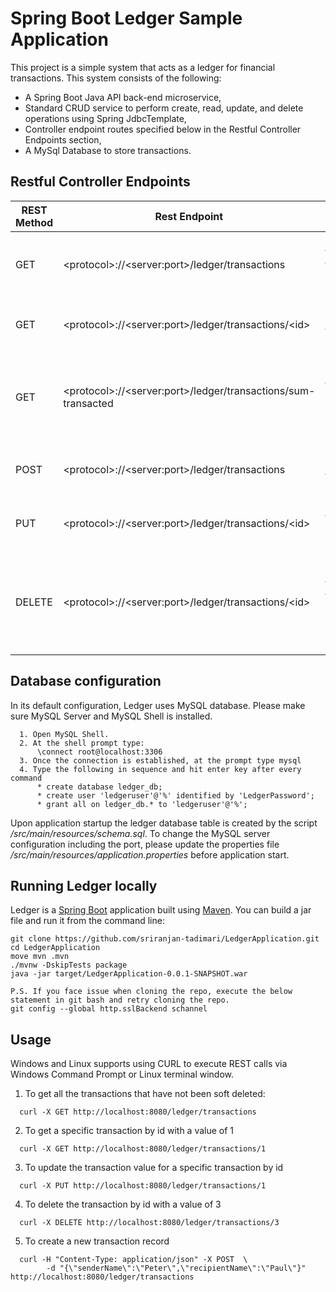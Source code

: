 # Spring Boot Ledger Sample Application 

This project is a simple system that acts as a ledger for financial transactions. This system consists of the following:
* A Spring Boot Java API back-end microservice,
* Standard CRUD service to perform create, read, update, and delete operations using Spring JdbcTemplate,
* Controller endpoint routes specified below in the Restful Controller Endpoints section,
* A MySql Database to store transactions.

##  Restful Controller Endpoints

REST Method | Rest Endpoint | Endpoint Description
------------ | ------------- | -------------------
GET | \<protocol\>:\/\/\<server:port\>/ledger/transactions | Get all transactions that are not soft deleted.
GET | \<protocol\>:\/\/\<server:port\>/ledger/transactions/\<id\> | Get a specific transaction record.
GET | \<protocol\>:\/\/\<server:port\>/ledger/transactions/sum-transacted | Calculate sum of all transacted values that have not been soft deleted.
POST | \<protocol\>:\/\/\<server:port\>/ledger/transactions | Create a new transaction record.
PUT | \<protocol\>:\/\/\<server:port\>/ledger/transactions/\<id\> | Update the transaction value for a record.
DELETE | \<protocol\>:\/\/\<server:port\>/ledger/transactions/\<id\> | Update the soft delete flag for the transaction record without actually deleting it.

## Database configuration

In its default configuration, Ledger uses MySQL database. Please make sure MySQL Server and MySQL Shell is installed.

```
  1. Open MySQL Shell.
  2. At the shell prompt type:
      \connect root@localhost:3306
  3. Once the connection is established, at the prompt type mysql
  4. Type the following in sequence and hit enter key after every command
      * create database ledger_db;
      * create user 'ledgeruser'@'%' identified by 'LedgerPassword';
      * grant all on ledger_db.* to 'ledgeruser'@'%';
```
Upon application startup the ledger database table is created by the script _/src/main/resources/schema.sql_.
To change the MySQL server configuration including the port, please update the properties file  _/src/main/resources/application.properties_ before application start.

## Running Ledger locally
Ledger is a [Spring Boot](https://spring.io/guides/gs/spring-boot) application built using [Maven](https://spring.io/guides/gs/maven/). You can build a jar file and run it from the command line:
```
git clone https://github.com/sriranjan-tadimari/LedgerApplication.git
cd LedgerApplication
move mvn .mvn 
./mvnw -DskipTests package
java -jar target/LedgerApplication-0.0.1-SNAPSHOT.war

P.S. If you face issue when cloning the repo, execute the below statement in git bash and retry cloning the repo.
git config --global http.sslBackend schannel
```
## Usage

Windows and Linux supports using CURL to execute REST calls via Windows Command Prompt or Linux terminal window.

1. To get all the transactions that have not been soft deleted:
```
  curl -X GET http://localhost:8080/ledger/transactions
```
2. To get a specific transaction by id with a value of 1
```
  curl -X GET http://localhost:8080/ledger/transactions/1
```
3. To update the transaction value for a specific transaction by id 
```
  curl -X PUT http://localhost:8080/ledger/transactions/1
```
4. To delete the transaction by id with a value of 3
```
  curl -X DELETE http://localhost:8080/ledger/transactions/3
```
5. To create a new transaction record
```
  curl -H "Content-Type: application/json" -X POST  \
        -d "{\"senderName\":\"Peter\",\"recipientName\":\"Paul\"}" http://localhost:8080/ledger/transactions
```

